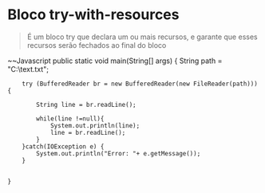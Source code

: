 # Bloco try-with-resources
> É um bloco try que declara um ou mais recursos, e garante que esses
recursos serão fechados ao final do bloco

~~Javascript
public static void main(String[] args) {
		String path = "C:\\text.txt";
		
		try (BufferedReader br = new BufferedReader(new FileReader(path))){
			
			String line = br.readLine();

			while(line !=null){
				System.out.println(line);
				line = br.readLine(); 	
			}
		}catch(IOException e) {
			System.out.println("Error: "+ e.getMessage());
		}
	

	}
~~~~